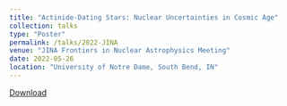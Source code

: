 ```yaml
---
title: "Actinide-Dating Stars: Nuclear Uncertainties in Cosmic Age"
collection: talks
type: "Poster"
permalink: /talks/2022-JINA
venue: "JINA Frontiers in Nuclear Astrophysics Meeting"
date: 2022-05-26
location: "University of Notre Dame, South Bend, IN"
---
```


[Download](http://kelslund.github.io/files/posters/20220526_JINA.pdf)
